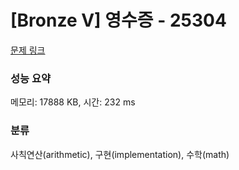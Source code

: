 # [Bronze V] 영수증 - 25304 

[문제 링크](https://www.acmicpc.net/problem/25304) 

### 성능 요약

메모리: 17888 KB, 시간: 232 ms

### 분류

사칙연산(arithmetic), 구현(implementation), 수학(math)

